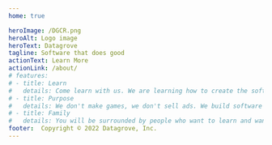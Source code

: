 ```yaml
---
home: true

heroImage: /DGCR.png
heroAlt: Logo image
heroText: Datagrove
tagline: Software that does good
actionText: Learn More
actionLink: /about/
# features:
# - title: Learn
#   details: Come learn with us. We are learning how to create the software that the world needs right now.
# - title: Purpose
#   details: We don't make games, we don't sell ads. We build software to create the world we want to live in.
# - title: Family
#   details: You will be surrounded by people who want to learn and want to serve, just like you!
footer:  Copyright © 2022 Datagrove, Inc.
---
```

